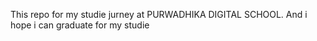 This repo for my studie jurney at PURWADHIKA DIGITAL SCHOOL. And i hope i can graduate for my studie
